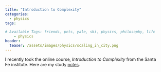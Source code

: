 ```yaml
---
title: "Introduction to Complexity"
categories:
  - physics
tags:

# Available Tags: friends, pets, yale, ski, physics, philosophy, life
    - physics
header:
  teaser: /assets/images/physics/scaling_in_city.png
---
```


I recently took the online course, *Introduction to Complexity* from the Santa Fe institute.
Here are my study [notes](/assets/Intro_to_complexity.pdf).
